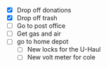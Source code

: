 - [x] Drop off donations 
- [x] Drop off trash
- [ ] Go to post office
- [ ] Get gas and air
- [ ] go to home depot 
	- [ ] New locks for the U-Haul 
	- [ ] New volt meter for cole 